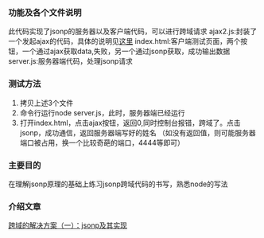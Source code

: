 ### 功能及各个文件说明
此代码实现了jsonp的服务器以及客户端代码，可以进行跨域请求
ajax2.js:封装了一个发起ajax的代码，具体的说明见[这里](http://www.jianshu.com/p/4e1d2ee63da7)
index.html:客户端测试页面，两个按钮，一个通过ajax获取data,失败，另一个通过jsonp获取，成功输出数据
server.js:服务器端代码，处理jsonp请求

### 测试方法
1. 拷贝上述3个文件
2. 命令行运行node server.js，此时，服务器端已经运行
3. 打开index.html，点击ajax按钮，返回0,同时控制台报错，跨域了。点击jsonp，成功通信，返回服务器端写好的姓名
（如没有返回值，则可能服务器端口被占用，换一个比较奇葩的端口，4444等即可）

### 主要目的
在理解jsonp原理的基础上练习jsonp跨域代码的书写，熟悉node的写法

### 介绍文章
[跨域的解决方案（一）：jsonp及其实现](http://www.jianshu.com/p/9d08d6ce1b60)
